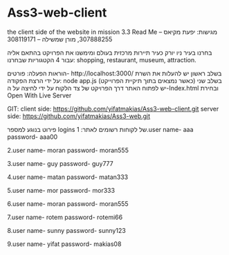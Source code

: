 # Ass3-web-client
the client side of the website in mission 3.3
Read Me
מגישות: יפעת מקיאס – 307888255, מורן שמשילה – 308119171

בחרנו בעיר ניו יורק כעיר תיירות מרכזית בעולם ומימשנו את הפרויקט בהתאם אליה עבור 4 הקטגוריות שבחרנו:
 shopping, restaurant, museum, attraction.

הוראות הפעלה:
פורטים- http://localhost:3000/
בשלב ראשון יש להעלות את השרת על ידי הרצת הפקודה:
node app.js 
(כאשר נמצאים בתוך תיקיית הפרוייקט)
בשלב שני יש לפתוח האתר דרך הפרויקט של צד הלקוח על ידי לחיצה על ה-Index.html
ובחירת Open With Live Server

GIT:
client side: https://github.com/yifatmakias/Ass3-web-client.git
server side: https://github.com/yifatmakias/Ass3-web.git

פירוט בנוגע למספר logins של לקוחות רשומים לאתר:
1.user name- aaa 
password- aaa00

2.user name- moran 
password- moran555

3.user name- guy 
password- guy777

4.user name- matan 
password- matan333

5.user name- mor 
password- mor333

6.user name- moran 
password- moran555

7.user name- rotem 
password- rotemi66

8.user name- sunny 
password- sunny123

9.user name- yifat 
password- makias08

